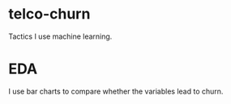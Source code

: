 # telco-churn
Tactics
I use machine learning.
# EDA
I use bar charts to compare whether the variables lead to churn.
